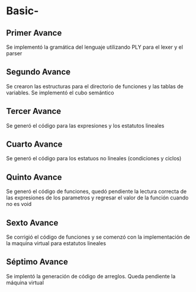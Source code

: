 # Basic-

## Primer Avance
Se implementó la gramática del lenguaje utilizando PLY para el lexer y el parser

## Segundo Avance
Se crearon las estructuras para el directorio de funciones y las tablas de variables. Se implementó el cubo semántico

## Tercer Avance
Se generó el código para las expresiones y los estatutos lineales

## Cuarto Avance
Se generó el código para los estatuos no lineales (condiciones y ciclos)

## Quinto Avance
Se generó el código de funciones, quedó pendiente la lectura correcta de las expresiones de los parametros y regresar el valor de la función cuando no es void

## Sexto Avance
Se corrigió el código de funciones y se comenzó con la implementación de la maquina virtual para estatutos lineales

## Séptimo Avance
Se implentó la generación de código de arreglos. Queda pendiente la máquina virtual